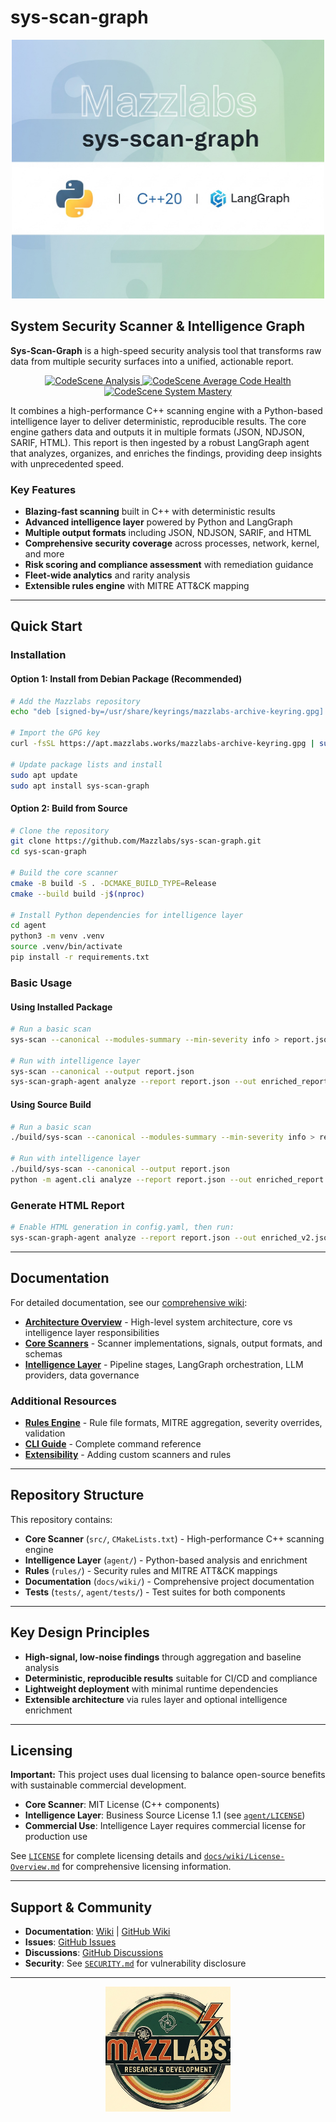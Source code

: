 # sys-scan-graph

<div align="center">
  <img src="assets/sys-scan-graph_badge.jpg" alt="sys-scan-graph Logo" width="500"/>
</div>

## System Security Scanner & Intelligence Graph

**Sys-Scan-Graph** is a high-speed security analysis tool that transforms raw data from multiple security surfaces into a unified, actionable report.

<div align="center">
  <a href="https://codescene.io/projects/71206">
    <img src="https://codescene.io/images/analyzed-by-codescene-badge.svg" alt="CodeScene Analysis" />
  </a>
  <a href="https://codescene.io/projects/71206">
    <img src="https://codescene.io/projects/71206/status-badges/average-code-health" alt="CodeScene Average Code Health" />
  </a>
  <a href="https://codescene.io/projects/71206">
    <img src="https://codescene.io/projects/71206/status-badges/system-mastery" alt="CodeScene System Mastery" />
  </a>
</div>

It combines a high-performance C++ scanning engine with a Python-based intelligence layer to deliver deterministic, reproducible results. The core engine gathers data and outputs it in multiple formats (JSON, NDJSON, SARIF, HTML). This report is then ingested by a robust LangGraph agent that analyzes, organizes, and enriches the findings, providing deep insights with unprecedented speed.

### Key Features

- **Blazing-fast scanning** built in C++ with deterministic results
- **Advanced intelligence layer** powered by Python and LangGraph
- **Multiple output formats** including JSON, NDJSON, SARIF, and HTML
- **Comprehensive security coverage** across processes, network, kernel, and more
- **Risk scoring and compliance assessment** with remediation guidance
- **Fleet-wide analytics** and rarity analysis
- **Extensible rules engine** with MITRE ATT&CK mapping

---

## Quick Start

### Installation

#### Option 1: Install from Debian Package (Recommended)

```bash
# Add the Mazzlabs repository
echo "deb [signed-by=/usr/share/keyrings/mazzlabs-archive-keyring.gpg] https://apt.mazzlabs.works/ stable main" | sudo tee /etc/apt/sources.list.d/mazzlabs.list

# Import the GPG key
curl -fsSL https://apt.mazzlabs.works/mazzlabs-archive-keyring.gpg | sudo gpg --dearmor -o /usr/share/keyrings/mazzlabs-archive-keyring.gpg

# Update package lists and install
sudo apt update
sudo apt install sys-scan-graph
```

#### Option 2: Build from Source

```bash
# Clone the repository
git clone https://github.com/Mazzlabs/sys-scan-graph.git
cd sys-scan-graph

# Build the core scanner
cmake -B build -S . -DCMAKE_BUILD_TYPE=Release
cmake --build build -j$(nproc)

# Install Python dependencies for intelligence layer
cd agent
python3 -m venv .venv
source .venv/bin/activate
pip install -r requirements.txt
```

### Basic Usage

#### Using Installed Package

```bash
# Run a basic scan
sys-scan --canonical --modules-summary --min-severity info > report.json

# Run with intelligence layer
sys-scan --canonical --output report.json
sys-scan-graph-agent analyze --report report.json --out enriched_report.json
```

#### Using Source Build

```bash
# Run a basic scan
./build/sys-scan --canonical --modules-summary --min-severity info > report.json

# Run with intelligence layer
./build/sys-scan --canonical --output report.json
python -m agent.cli analyze --report report.json --out enriched_report.json
```

### Generate HTML Report

```bash
# Enable HTML generation in config.yaml, then run:
sys-scan-graph-agent analyze --report report.json --out enriched_v2.json --prev enriched_report.json
```

---

## Documentation

For detailed documentation, see our [comprehensive wiki](docs/wiki/_index.md):

- **[Architecture Overview](docs/wiki/Architecture.md)** - High-level system architecture, core vs intelligence layer responsibilities
- **[Core Scanners](docs/wiki/Core-Scanners.md)** - Scanner implementations, signals, output formats, and schemas
- **[Intelligence Layer](docs/wiki/Intelligence-Layer.md)** - Pipeline stages, LangGraph orchestration, LLM providers, data governance

### Additional Resources

- **[Rules Engine](docs/wiki/Rules-Engine.md)** - Rule file formats, MITRE aggregation, severity overrides, validation
- **[CLI Guide](docs/wiki/CLI-Guide.md)** - Complete command reference
- **[Extensibility](docs/wiki/Extensibility.md)** - Adding custom scanners and rules

---

## Repository Structure

This repository contains:

- **Core Scanner** (`src/`, `CMakeLists.txt`) - High-performance C++ scanning engine
- **Intelligence Layer** (`agent/`) - Python-based analysis and enrichment
- **Rules** (`rules/`) - Security rules and MITRE ATT&CK mappings
- **Documentation** (`docs/wiki/`) - Comprehensive project documentation
- **Tests** (`tests/`, `agent/tests/`) - Test suites for both components

---

## Key Design Principles

- **High-signal, low-noise findings** through aggregation and baseline analysis
- **Deterministic, reproducible results** suitable for CI/CD and compliance
- **Lightweight deployment** with minimal runtime dependencies
- **Extensible architecture** via rules layer and optional intelligence enrichment

---

## Licensing

**Important:** This project uses dual licensing to balance open-source benefits with sustainable commercial development.

- **Core Scanner**: MIT License (C++ components)
- **Intelligence Layer**: Business Source License 1.1 (see [`agent/LICENSE`](agent/LICENSE))
- **Commercial Use**: Intelligence Layer requires commercial license for production use

See [`LICENSE`](LICENSE) for complete licensing details and [`docs/wiki/License-Overview.md`](docs/wiki/License-Overview.md) for comprehensive licensing information.

---

## Support & Community

- **Documentation**: [Wiki](docs/wiki/_index.md) | [GitHub Wiki](https://github.com/Mazzlabs/sys-scan-graph/wiki)
- **Issues**: [GitHub Issues](https://github.com/Mazzlabs/sys-scan-graph/issues)
- **Discussions**: [GitHub Discussions](https://github.com/Mazzlabs/sys-scan-graph/discussions)
- **Security**: See [`SECURITY.md`](SECURITY.md) for vulnerability disclosure

---

<div align="center">
  <img src="assets/Mazzlabs.png" alt="Mazzlabs Logo" width="200"/>
</div>